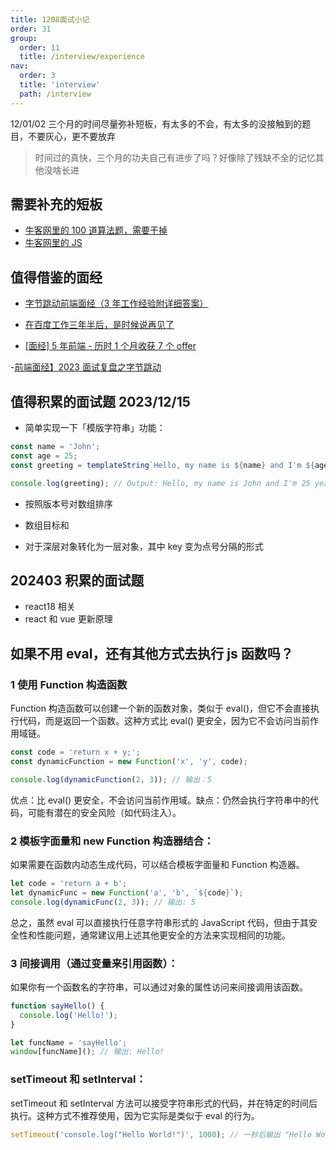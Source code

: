 ```yaml
---
title: 1208面试小记
order: 31
group:
  order: 11
  title: /interview/experience
nav:
  order: 3
  title: 'interview'
  path: /interview
---
```


12/01/02 三个月的时间尽量弥补短板，有太多的不会，有太多的没接触到的题目，不要灰心，更不要放弃

> 时间过的真快，三个月的功夫自己有进步了吗？好像除了残缺不全的记忆其他没啥长进

## 需要补充的短板

- [牛客网里的 100 道算法题，需要干掉](https://www.nowcoder.com/exam/oj?page=1&tab=%E7%AE%97%E6%B3%95%E7%AF%87&topicId=295)
- [牛客网里的 JS](https://www.nowcoder.com/exam/oj?page=1&pageSize=50&search=&tab=JS%E7%AF%87&topicId=2)

## 值得借鉴的面经

- [字节跳动前端面经（3 年工作经验附详细答案）](https://mp.weixin.qq.com/s/MYfuUSNS7xIAT4RgZIMv0g?poc_token=HJKJcmWjYrg5NsAJM_kYwsNn0jPlyGgEsQh4RNwX)

- [在百度工作三年半后，是时候说再见了](https://mp.weixin.qq.com/s/BQ4lTMIDh58Jrg0qLJEVLw)

- [[面经] 5 年前端 - 历时 1 个月收获 7 个 offer](https://juejin.cn/post/7142690757722243102?searchId=20231219153749735C4B8C58F910E747A8)

-[前端面经】2023 面试复盘之字节跳动](https://mp.weixin.qq.com/s/1uE70MfsoS7kQ4HB4rbeoA)

## 值得积累的面试题 2023/12/15

- 简单实现一下「模版字符串」功能：

```js
const name = 'John';
const age = 25;
const greeting = templateString`Hello, my name is ${name} and I'm ${age} years old.`;

console.log(greeting); // Output: Hello, my name is John and I'm 25 years old.
```

- 按照版本号对数组排序

- 数组目标和

- 对于深层对象转化为一层对象，其中 key 变为点号分隔的形式

## 202403 积累的面试题

- react18 相关
- react 和 vue 更新原理

## 如果不用 eval，还有其他方式去执行 js 函数吗？

### 1 使用 Function 构造函数

Function 构造函数可以创建一个新的函数对象，类似于 eval()，但它不会直接执行代码，而是返回一个函数。这种方式比 eval() 更安全，因为它不会访问当前作用域链。

```js
const code = 'return x + y;';
const dynamicFunction = new Function('x', 'y', code);

console.log(dynamicFunction(2, 3)); // 输出：5
```

优点：比 eval() 更安全，不会访问当前作用域。缺点：仍然会执行字符串中的代码，可能有潜在的安全风险（如代码注入）。

### 2 模板字面量和 **new Function** 构造器结合：

如果需要在函数内动态生成代码，可以结合模板字面量和 Function 构造器。

```js
let code = 'return a + b';
let dynamicFunc = new Function('a', 'b', `${code}`);
console.log(dynamicFunc(2, 3)); // 输出: 5
```

总之，虽然 eval 可以直接执行任意字符串形式的 JavaScript 代码，但由于其安全性和性能问题，通常建议用上述其他更安全的方法来实现相同的功能。

### 3 间接调用（通过变量来引用函数）：

如果你有一个函数名的字符串，可以通过对象的属性访问来间接调用该函数。

```js
function sayHello() {
  console.log('Hello!');
}

let funcName = 'sayHello';
window[funcName](); // 输出: Hello!
```

### setTimeout 和 setInterval：

setTimeout 和 setInterval 方法可以接受字符串形式的代码，并在特定的时间后执行。这种方式不推荐使用，因为它实际是类似于 eval 的行为。

```js
setTimeout('console.log("Hello World!")', 1000); // 一秒后输出 "Hello World!"
```
